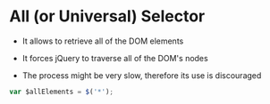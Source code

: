 # All (or Universal) Selector

- It allows to retrieve all of the DOM elements

- It forces jQuery to traverse all of the DOM's nodes

- The process might be very slow, therefore its use is discouraged

```javascript
var $allElements = $('*');
```
